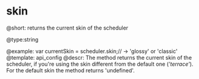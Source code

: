 skin
=============
@short: returns the current skin of the scheduler
	

@type:string

@example:
var currentSkin = scheduler.skin;// -> 'glossy' or 'classic'
@template:	api_config
@descr:
The method returns the current skin of the scheduler, if you're using the skin different from the default one (*'terrace'*). For the default skin the method returns 'undefined'. 